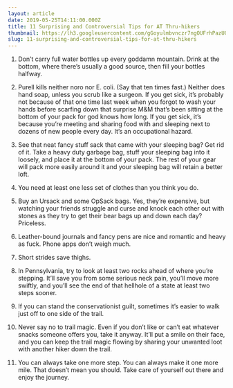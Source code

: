 ```yaml
---
layout: article
date: 2019-05-25T14:11:00.000Z
title: 11 Surprising and Controversial Tips for AT Thru-hikers
thumbnail: https://lh3.googleusercontent.com/gGoyulmbvnczr7ngOUFrhPazUOMgj7D0tw5emMpRDdQlwR_f9p0O8ZquFKC5ld5ebK1KdVlP4_Rh32YQKtSZ4eCPLqYcmv_X1acJuInpnQaI1pdwS9lFt00GHuTjf_y9xBQGpRCO_QrS96QrMS0TaO-JnEyG_7MMWCqhzmQAPDS4EIoDS_4zLa8n3o1QFUSGwJ4NPz1tbSVZT2eE8mAqRwZFOxjB64MtG2Wdca517uKjwi-J86rYJ2TNyfXgZMkoK6zeagAdhIk1-JaTU-nsmzrteoaDcieNnEoDPFrVj8yjdN0ehcHyV2y2c5XVDoldrT-ilxoInEAB6QPIBTg4wGK1XHZwSNomjPcdRuGMC3KlN4Y7oxxWjUawxqi3hqrA0R8u9bjc9ESNOCeArqu7IOWYO7EDruwTjpUxDrwxUka8tvjWd7kq6_4jZiZV8iluNHmpIM1-6BRd5BnD2JSqWnVBtsPXbV99o5YHBEDVAZcWJL40GTDoR47PE6XR6J2bUR6wNo3bD9OYkx-qQwXWQAjrGu1Y-7U-lAbVhLwRjpYCQ8eUmmYagQME9ET7tbSnle2T9DwL18T1_P8eZLT086J9nTB6NGoA2cAJ0s81ZsX_PL1bB7OXbDwBTcMag5lE4AkfRbIibqX_RyOOJQt98_FW78P3boquXvBSh4Mew83MPvooLoccLke521Os=w1376-h764-no?authuser=0
slug: 11-surprising-and-controversial-tips-for-at-thru-hikers
---
```

1. Don’t carry full water bottles up every goddamn mountain. Drink at the bottom, where there’s usually a good source, then fill your bottles halfway.

2. Purell kills neither noro nor E. coli. (Say that ten times fast.) Neither does hand soap, unless you scrub like a surgeon. If you get sick, it’s probably not because of that one time last week when you forgot to wash your hands before scarfing down that surprise M&M that’s been sitting at the bottom of your pack for god knows how long. If you get sick, it’s because you’re meeting and sharing food with and sleeping next to dozens of new people every day. It’s an occupational hazard.

3. See that neat fancy stuff sack that came with your sleeping bag? Get rid of it. Take a heavy duty garbage bag, stuff your sleeping bag into it loosely, and place it at the bottom of your pack. The rest of your gear will pack more easily around it and your sleeping bag will retain a better loft.

4. You need at least one less set of clothes than you think you do.

5. Buy an Ursack and some OpSack bags. Yes, they’re expensive, but watching your friends struggle and curse and knock each other out with stones as they try to get their bear bags up and down each day? Priceless.

6. Leather-bound journals and fancy pens are nice and romantic and heavy as fuck. Phone apps don’t weigh much.

7. Short strides save thighs.

8. In Pennsylvania, try to look at least two rocks ahead of where you’re stepping. It’ll save you from some serious neck pain, you’ll move more swiftly, and you’ll see the end of that hellhole of a state at least two steps sooner.

9. If you can stand the conservationist guilt, sometimes it’s easier to walk just off to one side of the trail.

10. Never say no to trail magic. Even if you don’t like or can’t eat whatever snacks someone offers you, take it anyway. It’ll put a smile on their face, and you can keep the trail magic flowing by sharing your unwanted loot with another hiker down the trail.

11. You can always take one more step. You can always make it one more mile. That doesn’t mean you should. Take care of yourself out there and enjoy the journey.